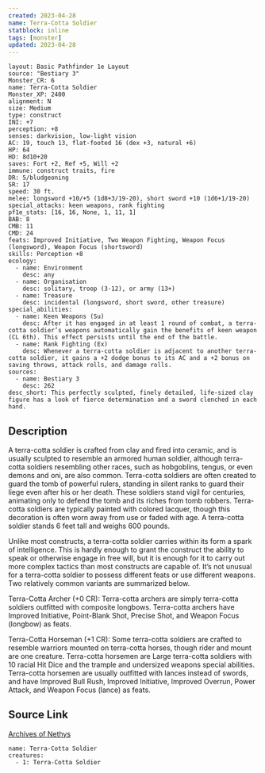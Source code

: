 ```yaml
---
created: 2023-04-28
name: Terra-Cotta Soldier
statblock: inline
tags: [monster]
updated: 2023-04-28
---
```

```statblock
layout: Basic Pathfinder 1e Layout
source: "Bestiary 3"
Monster_CR: 6
name: Terra-Cotta Soldier
Monster_XP: 2400
alignment: N
size: Medium
type: construct
INI: +7
perception: +8
senses: darkvision, low-light vision
AC: 19, touch 13, flat-footed 16 (dex +3, natural +6)
HP: 64
HD: 8d10+20
saves: Fort +2, Ref +5, Will +2
immune: construct traits, fire
DR: 5/bludgeoning
SR: 17
speed: 30 ft.
melee: longsword +10/+5 (1d8+3/19-20), short sword +10 (1d6+1/19-20)
special_attacks: keen weapons, rank fighting
pf1e_stats: [16, 16, None, 1, 11, 1]
BAB: 8
CMB: 11
CMD: 24
feats: Improved Initiative, Two Weapon Fighting, Weapon Focus (longsword), Weapon Focus (shortsword)
skills: Perception +8
ecology:
  - name: Environment
    desc: any
  - name: Organisation
    desc: solitary, troop (3-12), or army (13+)
  - name: Treasure
    desc: incidental (longsword, short sword, other treasure)
special_abilities:
  - name: Keen Weapons (Su)
    desc: After it has engaged in at least 1 round of combat, a terra-cotta soldier’s weapons automatically gain the benefits of keen weapon (CL 6th). This effect persists until the end of the battle.
  - name: Rank Fighting (Ex)
    desc: Whenever a terra-cotta soldier is adjacent to another terra-cotta soldier, it gains a +2 dodge bonus to its AC and a +2 bonus on saving throws, attack rolls, and damage rolls.
sources:
  - name: Bestiary 3
    desc: 262
desc_short: This perfectly sculpted, finely detailed, life-sized clay figure has a look of fierce determination and a sword clenched in each hand.
```
## Description
A terra-cotta soldier is crafted from clay and fired into ceramic, and is usually sculpted to resemble an armored human soldier, although terra-cotta soldiers resembling other races, such as hobgoblins, tengus, or even demons and oni, are also common. Terra-cotta soldiers are often created to guard the tomb of powerful rulers, standing in silent ranks to guard their liege even after his or her death. These soldiers stand vigil for centuries, animating only to defend the tomb and its riches from tomb robbers. Terra-cotta soldiers are typically painted with colored lacquer, though this decoration is often worn away from use or faded with age. A terra-cotta soldier stands 6 feet tall and weighs 600 pounds.

Unlike most constructs, a terra-cotta soldier carries within its form a spark of intelligence. This is hardly enough to grant the construct the ability to speak or otherwise engage in free will, but it is enough for it to carry out more complex tactics than most constructs are capable of. It’s not unusual for a terra-cotta soldier to possess different feats or use different weapons. Two relatively common variants are summarized below.

Terra-Cotta Archer (+0 CR): Terra-cotta archers are simply terra-cotta soldiers outfitted with composite longbows. Terra-cotta archers have Improved Initiative, Point-Blank Shot, Precise Shot, and Weapon Focus (longbow) as feats.

Terra-Cotta Horseman (+1 CR): Some terra-cotta soldiers are crafted to resemble warriors mounted on terra-cotta horses, though rider and mount are one creature. Terra-cotta horsemen are Large terra-cotta soldiers with 10 racial Hit Dice and the trample and undersized weapons special abilities. Terra-cotta horsemen are usually outfitted with lances instead of swords, and have Improved Bull Rush, Improved Initiative, Improved Overrun, Power Attack, and Weapon Focus (lance) as feats.
## Source Link
[Archives of Nethys](https://aonprd.com/MonsterDisplay.aspx?ItemName=Terra-Cotta%20Soldier)
```encounter-table
name: Terra-Cotta Soldier
creatures:
  - 1: Terra-Cotta Soldier
```
